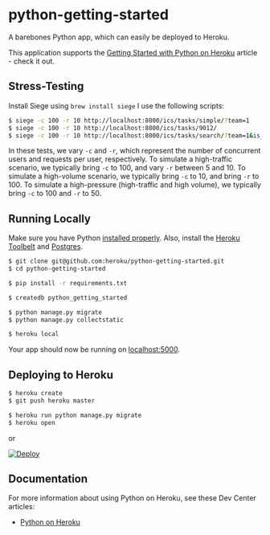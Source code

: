 # python-getting-started

A barebones Python app, which can easily be deployed to Heroku.

This application supports the [Getting Started with Python on Heroku](https://devcenter.heroku.com/articles/getting-started-with-python) article - check it out.

## Stress-Testing
Install Siege using `brew install siege`
I use the following scripts:
```sh
$ siege -c 100 -r 10 http://localhost:8000/ics/tasks/simple/?team=1
$ siege -c 100 -r 10 http://localhost:8000/ics/tasks/9012/
$ siege -c 100 -r 10 http://localhost:8000/ics/tasks/search/?team=1&is_open=false
```
In these tests, we vary `-c` and `-r`, which represent the number of concurrent users and requests per user, respectively. To simulate a high-traffic scenario, we typically bring `-c` to 100, and vary `-r` between 5 and 10. To simulate a high-volume scenario, we typically bring `-c` to 10, and bring `-r` to 100. To simulate a high-pressure (high-traffic and high volume), we typically bring `-c` to 100 and `-r` to 50. 

## Running Locally

Make sure you have Python [installed properly](http://install.python-guide.org).  Also, install the [Heroku Toolbelt](https://toolbelt.heroku.com/) and [Postgres](https://devcenter.heroku.com/articles/heroku-postgresql#local-setup).

```sh
$ git clone git@github.com:heroku/python-getting-started.git
$ cd python-getting-started

$ pip install -r requirements.txt

$ createdb python_getting_started

$ python manage.py migrate
$ python manage.py collectstatic

$ heroku local
```

Your app should now be running on [localhost:5000](http://localhost:5000/).

## Deploying to Heroku

```sh
$ heroku create
$ git push heroku master

$ heroku run python manage.py migrate
$ heroku open
```
or

[![Deploy](https://www.herokucdn.com/deploy/button.png)](https://heroku.com/deploy)

## Documentation

For more information about using Python on Heroku, see these Dev Center articles:

- [Python on Heroku](https://devcenter.heroku.com/categories/python)
